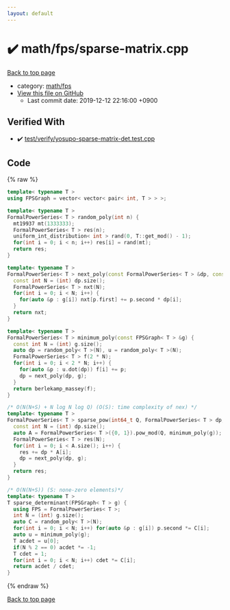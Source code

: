 ```yaml
---
layout: default
---
```


<!-- mathjax config similar to math.stackexchange -->
<script type="text/javascript" async
  src="https://cdnjs.cloudflare.com/ajax/libs/mathjax/2.7.5/MathJax.js?config=TeX-MML-AM_CHTML">
</script>
<script type="text/x-mathjax-config">
  MathJax.Hub.Config({
    TeX: { equationNumbers: { autoNumber: "AMS" }},
    tex2jax: {
      inlineMath: [ ['$','$'] ],
      processEscapes: true
    },
    "HTML-CSS": { matchFontHeight: false },
    displayAlign: "left",
    displayIndent: "2em"
  });
</script>

<script type="text/javascript" src="https://cdnjs.cloudflare.com/ajax/libs/jquery/3.4.1/jquery.min.js"></script>
<script src="https://cdn.jsdelivr.net/npm/jquery-balloon-js@1.1.2/jquery.balloon.min.js" integrity="sha256-ZEYs9VrgAeNuPvs15E39OsyOJaIkXEEt10fzxJ20+2I=" crossorigin="anonymous"></script>
<script type="text/javascript" src="../../../assets/js/copy-button.js"></script>
<link rel="stylesheet" href="../../../assets/css/copy-button.css" />


# :heavy_check_mark: math/fps/sparse-matrix.cpp
<a href="../../../index.html">Back to top page</a>

* category: <a href="../../../index.html#1201bfd5f7a5d1c5bfa65e9be4237f63">math/fps</a>
* <a href="{{ site.github.repository_url }}/blob/master/math/fps/sparse-matrix.cpp">View this file on GitHub</a>
    - Last commit date: 2019-12-12 22:16:00 +0900




## Verified With
* :heavy_check_mark: <a href="../../../verify/test/verify/yosupo-sparse-matrix-det.test.cpp.html">test/verify/yosupo-sparse-matrix-det.test.cpp</a>


## Code
{% raw %}
```cpp
template< typename T >
using FPSGraph = vector< vector< pair< int, T > > >;

template< typename T >
FormalPowerSeries< T > random_poly(int n) {
  mt19937 mt(1333333);
  FormalPowerSeries< T > res(n);
  uniform_int_distribution< int > rand(0, T::get_mod() - 1);
  for(int i = 0; i < n; i++) res[i] = rand(mt);
  return res;
}

template< typename T >
FormalPowerSeries< T > next_poly(const FormalPowerSeries< T > &dp, const FPSGraph< T > &g) {
  const int N = (int) dp.size();
  FormalPowerSeries< T > nxt(N);
  for(int i = 0; i < N; i++) {
    for(auto &p : g[i]) nxt[p.first] += p.second * dp[i];
  }
  return nxt;
}

template< typename T >
FormalPowerSeries< T > minimum_poly(const FPSGraph< T > &g) {
  const int N = (int) g.size();
  auto dp = random_poly< T >(N), u = random_poly< T >(N);
  FormalPowerSeries< T > f(2 * N);
  for(int i = 0; i < 2 * N; i++) {
    for(auto &p : u.dot(dp)) f[i] += p;
    dp = next_poly(dp, g);
  }
  return berlekamp_massey(f);
}

/* O(N(N+S) + N log N log Q) (O(S): time complexity of nex) */
template< typename T >
FormalPowerSeries< T > sparse_pow(int64_t Q, FormalPowerSeries< T > dp, const FPSGraph< T > &g) {
  const int N = (int) dp.size();
  auto A = FormalPowerSeries< T >({0, 1}).pow_mod(Q, minimum_poly(g));
  FormalPowerSeries< T > res(N);
  for(int i = 0; i < A.size(); i++) {
    res += dp * A[i];
    dp = next_poly(dp, g);
  }
  return res;
}

/* O(N(N+S)) (S: none-zero elements)*/
template< typename T >
T sparse_determinant(FPSGraph< T > g) {
  using FPS = FormalPowerSeries< T >;
  int N = (int) g.size();
  auto C = random_poly< T >(N);
  for(int i = 0; i < N; i++) for(auto &p : g[i]) p.second *= C[i];
  auto u = minimum_poly(g);
  T acdet = u[0];
  if(N % 2 == 0) acdet *= -1;
  T cdet = 1;
  for(int i = 0; i < N; i++) cdet *= C[i];
  return acdet / cdet;
}

```
{% endraw %}

<a href="../../../index.html">Back to top page</a>


